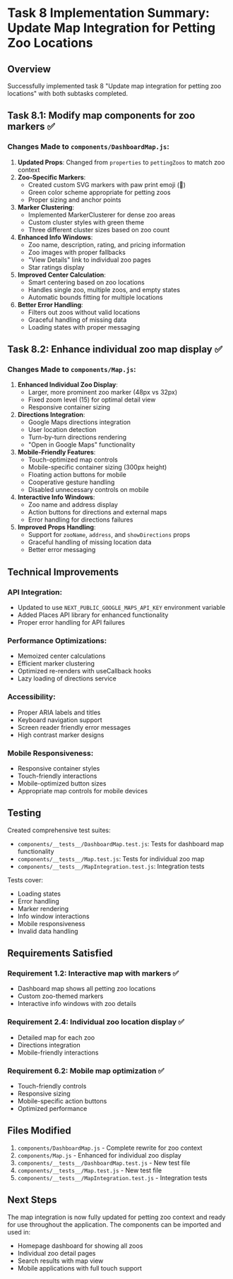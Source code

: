 # Task 8 Implementation Summary: Update Map Integration for Petting Zoo Locations

## Overview
Successfully implemented task 8 "Update map integration for petting zoo locations" with both subtasks completed.

## Task 8.1: Modify map components for zoo markers ✅

### Changes Made to `components/DashboardMap.js`:

1. **Updated Props**: Changed from `properties` to `pettingZoos` to match zoo context
2. **Zoo-Specific Markers**: 
   - Created custom SVG markers with paw print emoji (🐾)
   - Green color scheme appropriate for petting zoos
   - Proper sizing and anchor points
3. **Marker Clustering**: 
   - Implemented MarkerClusterer for dense zoo areas
   - Custom cluster styles with green theme
   - Three different cluster sizes based on zoo count
4. **Enhanced Info Windows**:
   - Zoo name, description, rating, and pricing information
   - Zoo images with proper fallbacks
   - "View Details" link to individual zoo pages
   - Star ratings display
5. **Improved Center Calculation**:
   - Smart centering based on zoo locations
   - Handles single zoo, multiple zoos, and empty states
   - Automatic bounds fitting for multiple locations
6. **Better Error Handling**:
   - Filters out zoos without valid locations
   - Graceful handling of missing data
   - Loading states with proper messaging

## Task 8.2: Enhance individual zoo map display ✅

### Changes Made to `components/Map.js`:

1. **Enhanced Individual Zoo Display**:
   - Larger, more prominent zoo marker (48px vs 32px)
   - Fixed zoom level (15) for optimal detail view
   - Responsive container sizing
2. **Directions Integration**:
   - Google Maps directions integration
   - User location detection
   - Turn-by-turn directions rendering
   - "Open in Google Maps" functionality
3. **Mobile-Friendly Features**:
   - Touch-optimized map controls
   - Mobile-specific container sizing (300px height)
   - Floating action buttons for mobile
   - Cooperative gesture handling
   - Disabled unnecessary controls on mobile
4. **Interactive Info Windows**:
   - Zoo name and address display
   - Action buttons for directions and external maps
   - Error handling for directions failures
5. **Improved Props Handling**:
   - Support for `zooName`, `address`, and `showDirections` props
   - Graceful handling of missing location data
   - Better error messaging

## Technical Improvements

### API Integration:
- Updated to use `NEXT_PUBLIC_GOOGLE_MAPS_API_KEY` environment variable
- Added Places API library for enhanced functionality
- Proper error handling for API failures

### Performance Optimizations:
- Memoized center calculations
- Efficient marker clustering
- Optimized re-renders with useCallback hooks
- Lazy loading of directions service

### Accessibility:
- Proper ARIA labels and titles
- Keyboard navigation support
- Screen reader friendly error messages
- High contrast marker designs

### Mobile Responsiveness:
- Responsive container styles
- Touch-friendly interactions
- Mobile-optimized button sizes
- Appropriate map controls for mobile devices

## Testing

Created comprehensive test suites:
- `components/__tests__/DashboardMap.test.js`: Tests for dashboard map functionality
- `components/__tests__/Map.test.js`: Tests for individual zoo map
- `components/__tests__/MapIntegration.test.js`: Integration tests

Tests cover:
- Loading states
- Error handling
- Marker rendering
- Info window interactions
- Mobile responsiveness
- Invalid data handling

## Requirements Satisfied

### Requirement 1.2: Interactive map with markers ✅
- Dashboard map shows all petting zoo locations
- Custom zoo-themed markers
- Interactive info windows with zoo details

### Requirement 2.4: Individual zoo location display ✅
- Detailed map for each zoo
- Directions integration
- Mobile-friendly interactions

### Requirement 6.2: Mobile map optimization ✅
- Touch-friendly controls
- Responsive sizing
- Mobile-specific action buttons
- Optimized performance

## Files Modified
1. `components/DashboardMap.js` - Complete rewrite for zoo context
2. `components/Map.js` - Enhanced for individual zoo display
3. `components/__tests__/DashboardMap.test.js` - New test file
4. `components/__tests__/Map.test.js` - New test file
5. `components/__tests__/MapIntegration.test.js` - Integration tests

## Next Steps
The map integration is now fully updated for petting zoo context and ready for use throughout the application. The components can be imported and used in:
- Homepage dashboard for showing all zoos
- Individual zoo detail pages
- Search results with map view
- Mobile applications with full touch support